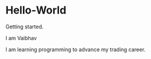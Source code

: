 # Hello-World
Getting started.

I am Vaibhav

I am learning programming to advance my trading career. 

